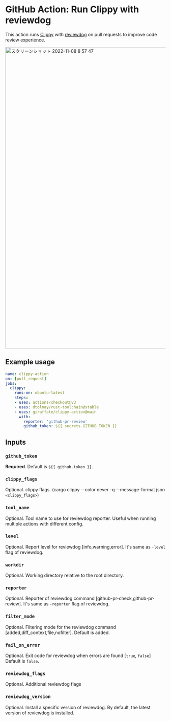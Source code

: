 # GitHub Action: Run Clippy with reviewdog

This action runs [Clippy](https://github.com/rust-lang/rust-clippy) with
[reviewdog](https://github.com/reviewdog/reviewdog) on pull requests to improve code review experience.

<img width="943" alt="スクリーンショット 2022-11-08 8 57 47" src="https://user-images.githubusercontent.com/17407489/200965354-b79c2b86-958f-42ca-bdf1-46bf5511aa5e.png">

## Example usage

```yml
name: clippy-action
on: [pull_request]
jobs:
  clippy:
    runs-on: ubuntu-latest
    steps:
    - uses: actions/checkout@v3
    - uses: dtolnay/rust-toolchain@stable
    - uses: giraffate/clippy-action@main
      with:
        reporter: 'github-pr-review'
        github_token: ${{ secrets.GITHUB_TOKEN }}
```


## Inputs

### `github_token`

**Required**. Default is `${{ github.token }}`.

### `clippy_flags`

Optional. clippy flags. (cargo clippy --color never -q --message-format json `<clippy_flags>`)

### `tool_name`

Optional. Tool name to use for reviewdog reporter. Useful when running multiple actions with different config.

### `level`

Optional. Report level for reviewdog [info,warning,error].
It's same as `-level` flag of reviewdog.

### `workdir`

Optional. Working directory relative to the root directory.

### `reporter`

Optional. Reporter of reviewdog command [github-pr-check,github-pr-review].
It's same as `-reporter` flag of reviewdog.

### `filter_mode`

Optional. Filtering mode for the reviewdog command [added,diff_context,file,nofilter].
Default is added.

### `fail_on_error`

Optional. Exit code for reviewdog when errors are found [`true`, `false`]
Default is `false`.

### `reviewdog_flags`

Optional. Additional reviewdog flags

### `reviewdog_version`

Optional. Install a specific version of reviewdog.
By default, the latest version of reviewdog is installed.

